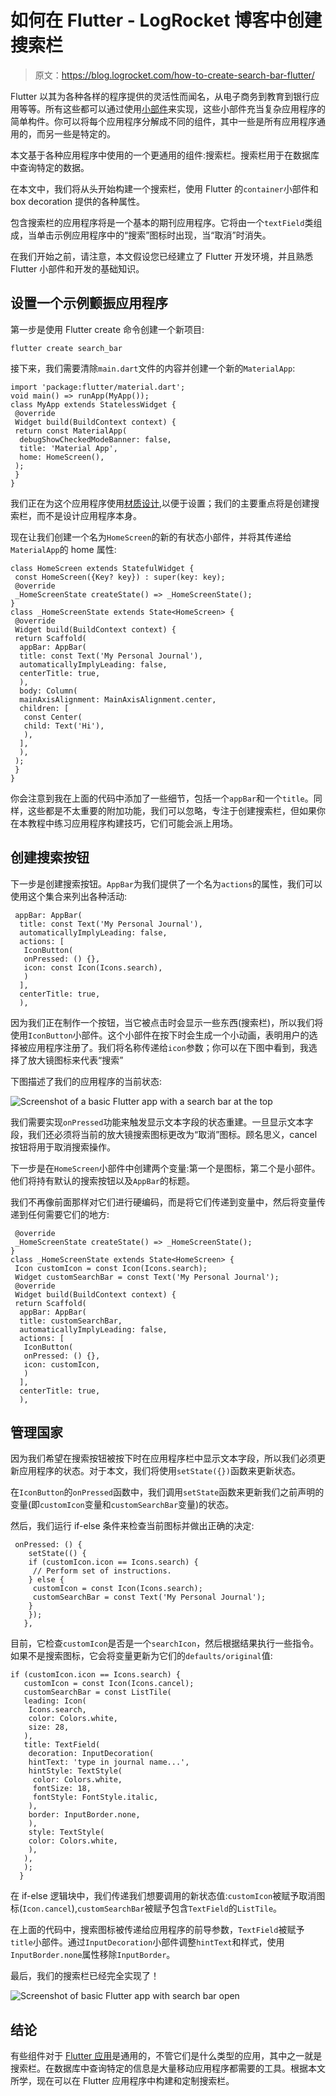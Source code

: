 # 如何在 Flutter - LogRocket 博客中创建搜索栏

> 原文：<https://blog.logrocket.com/how-to-create-search-bar-flutter/>

Flutter 以其为各种各样的程序提供的灵活性而闻名，从电子商务到教育到银行应用等等。所有这些都可以通过使用[小部件](https://blog.logrocket.com/widgets-the-building-blocks-of-flutter-apps/)来实现，这些小部件充当复杂应用程序的简单构件。你可以将每个应用程序分解成不同的组件，其中一些是所有应用程序通用的，而另一些是特定的。

本文基于各种应用程序中使用的一个更通用的组件:搜索栏。搜索栏用于在数据库中查询特定的数据。

在本文中，我们将从头开始构建一个搜索栏，使用 Flutter 的`container`小部件和 box decoration 提供的各种属性。

包含搜索栏的应用程序将是一个基本的期刊应用程序。它将由一个`textField`类组成，当单击示例应用程序中的“搜索”图标时出现，当“取消”时消失。

在我们开始之前，请注意，本文假设您已经建立了 Flutter 开发环境，并且熟悉 Flutter 小部件和开发的基础知识。

## 设置一个示例颤振应用程序

第一步是使用 Flutter create 命令创建一个新项目:

```
flutter create search_bar

```

接下来，我们需要清除`main.dart`文件的内容并创建一个新的`MaterialApp`:

```
import 'package:flutter/material.dart';
void main() => runApp(MyApp());
class MyApp extends StatelessWidget {
 @override
 Widget build(BuildContext context) {
 return const MaterialApp(
  debugShowCheckedModeBanner: false,
  title: 'Material App',
  home: HomeScreen(),
 );
 }
}

```

我们正在为这个应用程序使用[材质设计](https://blog.logrocket.com/new-material-buttons-in-flutter/),以便于设置；我们的主要重点将是创建搜索栏，而不是设计应用程序本身。

现在让我们创建一个名为`HomeScreen`的新的有状态小部件，并将其传递给`MaterialApp`的 home 属性:

```
class HomeScreen extends StatefulWidget {
 const HomeScreen({Key? key}) : super(key: key);
 @override
 _HomeScreenState createState() => _HomeScreenState();
}
class _HomeScreenState extends State<HomeScreen> {
 @override
 Widget build(BuildContext context) {
 return Scaffold(
  appBar: AppBar(
  title: const Text('My Personal Journal'),
  automaticallyImplyLeading: false,
  centerTitle: true,
  ),
  body: Column(
  mainAxisAlignment: MainAxisAlignment.center,
  children: [
   const Center(
   child: Text('Hi'),
   ),
  ],
  ),
 );
 }
}

```

你会注意到我在上面的代码中添加了一些细节，包括一个`appBar`和一个`title`。同样，这些都是不太重要的附加功能，我们可以忽略，专注于创建搜索栏，但如果你在本教程中练习应用程序构建技巧，它们可能会派上用场。

## 创建搜索按钮

下一步是创建搜索按钮。`AppBar`为我们提供了一个名为`actions`的属性，我们可以使用这个集合来列出各种活动:

```
 appBar: AppBar(
  title: const Text('My Personal Journal'),
  automaticallyImplyLeading: false,
  actions: [
   IconButton(
   onPressed: () {},
   icon: const Icon(Icons.search),
   )
  ],
  centerTitle: true,
  ),

```

因为我们正在制作一个按钮，当它被点击时会显示一些东西(搜索栏)，所以我们将使用`IconButton`小部件。这个小部件在按下时会生成一个小动画，表明用户的选择被应用程序注册了。我们将名称传递给`icon`参数；你可以在下图中看到，我选择了放大镜图标来代表“搜索”

下图描述了我们的应用程序的当前状态:

![Screenshot of a basic Flutter app with a search bar at the top](img/43c6c3d3c3ab50551d3594a5f622895f.png)

我们需要实现`onPressed`功能来触发显示文本字段的状态重建。一旦显示文本字段，我们还必须将当前的放大镜搜索图标更改为“取消”图标。顾名思义，cancel 按钮将用于取消搜索操作。

下一步是在`HomeScreen`小部件中创建两个变量:第一个是图标，第二个是小部件。他们将持有默认的搜索按钮以及`AppBar`的标题。

我们不再像前面那样对它们进行硬编码，而是将它们传递到变量中，然后将变量传递到任何需要它们的地方:

```
 @override
 _HomeScreenState createState() => _HomeScreenState();
}
class _HomeScreenState extends State<HomeScreen> {
 Icon customIcon = const Icon(Icons.search);
 Widget customSearchBar = const Text('My Personal Journal');
 @override
 Widget build(BuildContext context) {
 return Scaffold(
  appBar: AppBar(
  title: customSearchBar,
  automaticallyImplyLeading: false,
  actions: [
   IconButton(
   onPressed: () {},
   icon: customIcon,
   )
  ],
  centerTitle: true,
  ),

```

## 管理国家

因为我们希望在搜索按钮被按下时在应用程序栏中显示文本字段，所以我们必须更新应用程序的状态。对于本文，我们将使用`setState({})`函数来更新状态。

在`IconButton`的`onPressed`函数中，我们调用`setState`函数来更新我们之前声明的变量(即`customIcon`变量和`customSearchBar`变量)的状态。

然后，我们运行 if-else 条件来检查当前图标并做出正确的决定:

```
 onPressed: () {
    setState(() {
    if (customIcon.icon == Icons.search) {
     // Perform set of instructions.
    } else {
     customIcon = const Icon(Icons.search);
     customSearchBar = const Text('My Personal Journal');
    }
    });
   },

```

目前，它检查`customIcon`是否是一个`searchIcon`，然后根据结果执行一些指令。如果不是搜索图标，它会将变量更新为它们的`defaults/original`值:

```
if (customIcon.icon == Icons.search) {
   customIcon = const Icon(Icons.cancel);
   customSearchBar = const ListTile(
   leading: Icon(
    Icons.search,
    color: Colors.white,
    size: 28,
   ),
   title: TextField(
    decoration: InputDecoration(
    hintText: 'type in journal name...',
    hintStyle: TextStyle(
     color: Colors.white,
     fontSize: 18,
     fontStyle: FontStyle.italic,
    ),
    border: InputBorder.none,
    ),
    style: TextStyle(
    color: Colors.white,
    ),
   ),
   );
  } 

```

在 if-else 逻辑块中，我们传递我们想要调用的新状态值:`customIcon`被赋予取消图标(`Icon.cancel`),`customSearchBar`被赋予包含`TextField`的`ListTile`。

在上面的代码中，搜索图标被传递给应用程序的前导参数，`TextField`被赋予`title`小部件。通过`InputDecoration`小部件调整`hintText`和样式，使用`InputBorder.none`属性移除`InputBorder`。

最后，我们的搜索栏已经完全实现了！

![Screenshot of basic Flutter app with search bar open](img/b8a91612be1646cf46d58cfd4c68edaa.png)

## 结论

有些组件对于 [Flutter 应用](https://blog.logrocket.com/why-flutter-is-overtaking-react-native/)是通用的，不管它们是什么类型的应用，其中之一就是搜索栏。在数据库中查询特定的信息是大量移动应用程序都需要的工具。根据本文所学，现在可以在 Flutter 应用程序中构建和定制搜索栏。